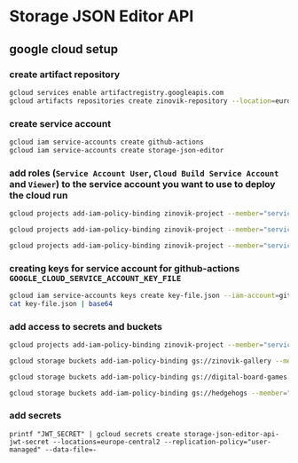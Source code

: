 # Storage JSON Editor API

## google cloud setup

### create artifact repository

```bash
gcloud services enable artifactregistry.googleapis.com
gcloud artifacts repositories create zinovik-repository --location=europe-central2 --repository-format=docker
```

### create service account

```bash
gcloud iam service-accounts create github-actions
gcloud iam service-accounts create storage-json-editor
```

### add roles (`Service Account User`, `Cloud Build Service Account` and `Viewer`) to the service account you want to use to deploy the cloud run

```bash
gcloud projects add-iam-policy-binding zinovik-project --member="serviceAccount:github-actions@zinovik-project.iam.gserviceaccount.com" --role="roles/iam.serviceAccountUser"

gcloud projects add-iam-policy-binding zinovik-project --member="serviceAccount:github-actions@zinovik-project.iam.gserviceaccount.com" --role="roles/cloudbuild.builds.builder"

gcloud projects add-iam-policy-binding zinovik-project --member="serviceAccount:github-actions@zinovik-project.iam.gserviceaccount.com" --role="roles/viewer"
```

### creating keys for service account for github-actions `GOOGLE_CLOUD_SERVICE_ACCOUNT_KEY_FILE`

```bash
gcloud iam service-accounts keys create key-file.json --iam-account=github-actions@appspot.gserviceaccount.com
cat key-file.json | base64
```

### add access to secrets and buckets

```bash
gcloud projects add-iam-policy-binding zinovik-project --member="serviceAccount:storage-json-editor@zinovik-project.iam.gserviceaccount.com" --role="roles/secretmanager.secretAccessor"

gcloud storage buckets add-iam-policy-binding gs://zinovik-gallery --member="serviceAccount:storage-json-editor@zinovik-project.iam.gserviceaccount.com" --role="roles/storage.admin"

gcloud storage buckets add-iam-policy-binding gs://digital-board-games --member="serviceAccount:storage-json-editor@zinovik-project.iam.gserviceaccount.com" --role="roles/storage.admin"

gcloud storage buckets add-iam-policy-binding gs://hedgehogs --member="serviceAccount:storage-json-editor@zinovik-project.iam.gserviceaccount.com" --role="roles/storage.admin"
```

### add secrets

```
printf "JWT_SECRET" | gcloud secrets create storage-json-editor-api-jwt-secret --locations=europe-central2 --replication-policy="user-managed" --data-file=-
```
